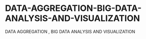 # DATA-AGGREGATION-BIG-DATA-ANALYSIS-AND-VISUALIZATION
DATA AGGREGATION , BIG DATA ANALYSIS AND VISUALIZATION
